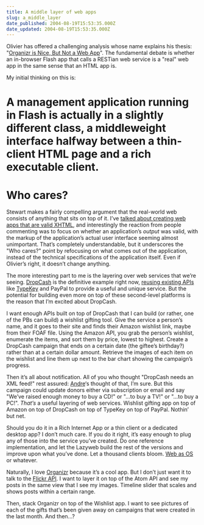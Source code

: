 ```yaml
---
title: A middle layer of web apps
slug: a_middle_layer
date_published: 2004-08-19T15:53:35.000Z
date_updated: 2004-08-19T15:53:35.000Z
---
```


Olivier has offered a challenging analysis whose name explains his thesis: "[Organizr is Nice, But Not a Web App](http://www.oliviertravers.com/archives/2004/08/18/organizr-is-nice-but-not-a-web-app/)". The fundamental debate is whether an in-browser Flash app that calls a RESTian web service is a "real" web app in the same sense that an HTML app is.

My initial thinking on this is:

# A management application running in Flash is actually in a slightly different class, a middleweight interface halfway between a thin-client HTML page and a rich executable client.

# Who cares?

Stewart makes a fairly compelling argument that the real-world web consists of anything that sits on top of it. I’ve [talked about creating web apps that are valid XHTML](http://www.alistapart.com/articles/typepad/), and interestingly the reaction from people commenting was to focus on whether an application’s *output* was valid, with the markup of the application’s actual user interface seeming almost unimportant. That’s completely understandable, but it underscores the "Who cares?" point by refocusing on what comes out of the application, instead of the technical specifications of the application itself. Even if Olivier’s right, it doesn’t change anything.

The more interesting part to me is the layering over web services that we’re seeing. [DropCash](http://www.dropcash.com/) is the definitive example right now, [reusing existing APIs](http://www.sixapart.com/log/2004/08/dropcash_launch.shtml) like [TypeKey](http://www.movabletype.org/docs/tk-apps.html) and PayPal to provide a useful and unique service. But the potential for building even more on top of these second-level platforms is the reason that I’m excited about DropCash.

I want enough APIs built on top of DropCash that I can build (or rather, one of the PBs can build) a wishlist gifting tool. Give the service a person’s name, and it goes to their site and finds their Amazon wishlist link, maybe from their FOAF file. Using the Amazon API, you grab the person’s wishlist, enumerate the items, and sort them by price, lowest to highest. Create a DropCash campaign that ends on a certain date (the giftee’s birthday?) rather than at a certain dollar amount. Retrieve the images of each item on the wishlist and line them up next to the bar chart showing the campaign’s progress.

Then it’s all about notification. All of you who thought "DropCash needs an XML feed!" rest assured: [Andre](http://notes.torrez.org)‘s thought of that, I’m sure. But this campaign could update donors either via subscription or email and say "We’ve raised enough money to buy a CD!" or "…to buy a TV!" or "…to buy a PC!". *That’s* a useful layering of web services. Wishlist gifting app on top of Amazon on top of DropCash on top of TypeKey on top of PayPal. Nothin’ but net.

Should you do it in a Rich Internet App or a thin client or a dedicated desktop app? I don’t much care. If you do it right, it’s easy enough to plug any of those into the service you’ve created. Do one reference implementation, and let the Lazyweb build the rest of the versions and improve upon what you’ve done. Let a thousand clients bloom. [Web as OS](http://www.kottke.org/04/08/web-platform) or whatever.

Naturally, I love [Organizr](http://www.flickr.com/tools/organizr.gne) because it’s a cool app. But I don’t just want it to talk to the [Flickr API](http://www.flickr.com/services/api/). I want to layer it on top of the Atom API and see my posts in the same view that I see my images. Timeline slider that scales and shows posts within a certain range.

Then, stack Organizr on top of the Wishlist app. I want to see pictures of each of the gifts that’s been given away on campaigns that were created in the last month. And then…?

